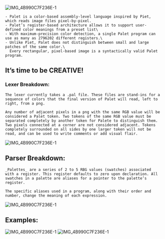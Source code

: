 ![IMG_4B990C7F236E-1](https://user-images.githubusercontent.com/20586059/154793393-92ae3773-4453-4384-8395-cb1b40f4d050.png)

```
- Palet is a color-based assembly-level language inspired by Piet, which reads image files pixel-by-pixel.
- Palet’s register-based architecture allows it to support user-defined color meanings from a preset list\
- With maximum-precision color detection, a single Palet program can use as many as 2796202 different registers.\
- Unlike Piet, Palet does not distinguish between small and large patches of the same color.\
  Every rectangular, pixel-based image is a syntactically valid Palet program.

```

## It’s time to be CREATIVE!

### Lexer Breakdown:

```
The lexer currently takes a .pal file. These files are stand-ins for a sequence of colors that the final version of Palet will read, left to right, from a png.

Any number of adjacent pixels in a png with the same RGB value will be considered a Palet token. Two tokens of the same RGB value must be separated completely by another token for Palete to distinguish them. Two pixels connected at a corner are not considered adjacent. Tokens completely surrounded on all sides by one larger token will not be read, and can be used to write comments or add visual flair.
```

![IMG_4B990C7F236E-1](https://user-images.githubusercontent.com/20586059/154793314-0cf012aa-212b-4c30-a13a-955771982a45.png)

## Parser Breakdown:

```
_Palettes_ are a series of 2 to 5 RBG values (swatches) associated with a register. This register defaults to zero upon declaration. All swatches in a palette are aliases for a pointer to the palette’s register.

The specific aliases used in a program, along with their order and number, change the meaning of each expression.
```

![IMG_4B990C7F236E-1](https://user-images.githubusercontent.com/20586059/154793318-0f39565b-bab6-405d-bcd7-609b0e093356.jpg)

## Examples:

![IMG_4B990C7F236E-1](https://user-images.githubusercontent.com/20586059/154793315-b331e75d-a37d-4bfe-ab20-5f9313b19a47.jpg)
![IMG_4B990C7F236E-1](https://user-images.githubusercontent.com/20586059/154793317-bbaf30ac-20b9-4c3f-abb0-eecf55f82884.jpg)
